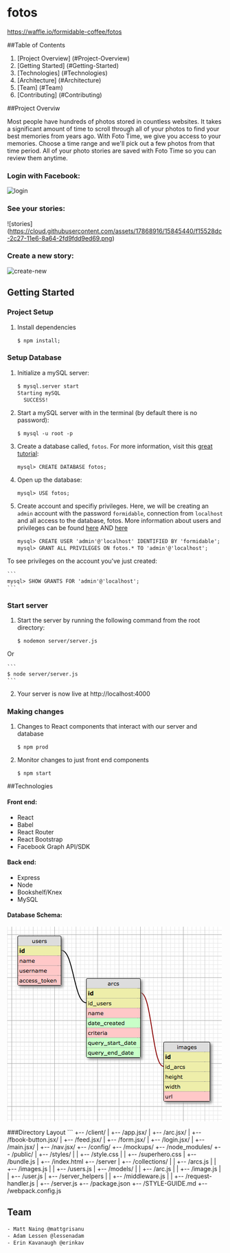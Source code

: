 # fotos

https://waffle.io/formidable-coffee/fotos

##Table of Contents
1. [Project Overview] (#Project-Overview)
2. [Getting Started] (#Getting-Started)
3. [Technologies] (#Technologies)
4. [Architecture] (#Architecture)
5. [Team] (#Team)
6. [Contributing] (#Contributing)


##Project Overviw

Most people have hundreds of photos stored in countless websites. It takes a significant amount of time to scroll through all of your photos to find your best memories from years ago. With Foto Time, we give you access to your memories. Choose a time range and we'll pick out a few photos from that time period. All of your photo stories are saved with Foto Time so you can review them anytime. 

### Login with Facebook:
![login](https://cloud.githubusercontent.com/assets/17868916/15845438/f1518f9c-2c27-11e6-8f01-d8d4ed98cc33.png)
### See your stories:
![stories] (https://cloud.githubusercontent.com/assets/17868916/15845440/f15528dc-2c27-11e6-8a64-2fd9fdd9ed69.png)
### Create a new story:
![create-new](https://cloud.githubusercontent.com/assets/17868916/15845439/f152baa2-2c27-11e6-944e-e518f249d792.png)
## Getting Started

### Project Setup

1. Install dependencies

    ```
    $ npm install; 
    ```

### Setup Database

1. Initialize a mySQL server:

    ```
    $ mysql.server start
    Starting mySQL
      SUCCESS!
    ```
1. Start a mySQL server with in the terminal (by default there is no password):

    ```
    $ mysql -u root -p
    ```
2. Create a database called, `fotos`. For more information, visit this [great tutorial](https://www.digitalocean.com/community/tutorials/a-basic-mysql-tutorial):

    ```
    mysql> CREATE DATABASE fotos;
    ```
3. Open up the database:

    ```
    mysql> USE fotos;
    ```
4. Create account and specifiy privileges. Here, we will be creating an `admin` account with the password `formidable`, connection from `localhost` and all access to the database, fotos. More information about users and privileges can be found [here](http://dev.mysql.com/doc/refman/5.7/en/adding-users.html "mysql Docs") AND [here](https://www.digitalocean.com/community/tutorials/how-to-create-a-new-user-and-grant-permissions-in-mysql "Digital Ocean's How-to")

    ```
    mysql> CREATE USER 'admin'@'localhost' IDENTIFIED BY 'formidable';
    mysql> GRANT ALL PRIVILEGES ON fotos.* TO 'admin'@'localhost';
    ```
To see privileges on the account you've just created:

    ```
    mysql> SHOW GRANTS FOR 'admin'@'localhost';
    ```
### Start server

1. Start the server by running the following command from the root directory:

    ```
    $ nodemon server/server.js
    ```
Or

    ```
    $ node server/server.js
    ```
2. Your server is now live at http://localhost:4000

### Making changes

1. Changes to React components that interact with our server and database

    ```
    $ npm prod
    ```
2. Monitor changes to just front end components
    
    ```
    $ npm start
    ````
##Technologies

#### Front end: 
- React
- Babel
- React Router
- React Bootstrap
- Facebook Graph API/SDK

#### Back end: 
- Express
- Node
- Bookshelf/Knex
- MySQL

#### Database Schema:

![DBschema](https://raw.githubusercontent.com/formidable-coffee/fotos/master/server/db/Screen%20Shot%202016-05-30%20at%2015.16.35.png)

###Directory Layout
    ```
    +-- /client/
    |   +-- /app.jsx/
    |   +-- /arc.jsx/
    |   +-- /fbook-button.jsx/
    |   +-- /feed.jsx/
    |   +-- /form.jsx/
    |   +-- /login.jsx/
    |   +-- /main.jsx/
    |   +-- /nav.jsx/
    +-- /config/
    +-- /mockups/
    +-- /node_modules/
    +-- /public/
    |   +-- /styles/
    |   |   +-- /style.css
    |   |   +-- /superhero.css
    |   +-- /bundle.js
    |   +-- /index.html
    +-- /server
    |   +-- /collections/
    |   |   +-- /arcs.js
    |   |   +-- /images.js
    |   |   +-- /users.js
    |   +-- /models/
    |   |   +-- /arc.js
    |   |   +-- /image.js
    |   |   +-- /user.js
    |   +-- /server_helpers
    |   |   +-- /middleware.js
    |   |   +-- /request-handler.js
    |   +-- /server.js
    +-- /package.json
    +-- /STYLE-GUIDE.md
    +-- /webpack.config.js

## Team
    - Matt Naing @mattgrisanu
    - Adam Lessen @lessenadam
    - Erin Kavanaugh @erinkav
